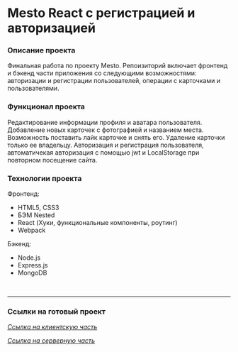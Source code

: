 # Mesto React с регистрацией и авторизацией

### Описание проекта
Финальная работа по проекту Mesto. Репоизиторий включает фронтенд и бэкенд части приложения со следующими возможностями: авторизации и регистрации пользователей, операции с карточками и пользователями. 

### Функционал проекта
Редактирование информации профиля и аватара пользователя. Добавление новых карточек с фотографией и названием места. Возможность поставить лайк карточке и снять его. Удаление карточки только ее владельцу. Авторизация и регистрация пользователя, автоматичекая авторизация с помощью jwt и LocalStorage при повторном посещение сайта.

### Технологии проекта

Фронтенд: 

* HTML5, CSS3
* БЭМ Nested
* React (Хуки, функциональные компоненты, роутинг)
* Webpack

Бэкенд: 

* Node.js
* Express.js
* MongoDB

<br />
<hr>

### Ссылки на готовый проект
*[Ссылка на клиентскую часть](https://mesto.domainname.students.nomoredomains.monster)*

*[Ссылка на серверную часть](https://api.mesto.domainname.nomoredomains.monster)*